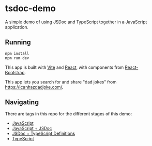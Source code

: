 # tsdoc-demo

A simple demo of using JSDoc and TypeScript together in a JavaScript application.

## Running

```sh
npm install
npm run dev
```

This app is built with [Vite](https://vitejs.dev/) and [React](https://react.dev/), with components from [React-Bootstrap](https://react-bootstrap.github.io/).

This app lets you search for and share "dad jokes" from https://icanhazdadjoke.com/.

## Navigating

There are tags in this repo for the different stages of this demo:
- [JavaScript](https://github.com/727021/tsdoc-demo/tree/JS)
- [JavaScript + JSDoc](https://github.com/727021/tsdoc-demo/tree/JSDoc)
- [JSDoc + TypeScript Definitions](https://github.com/727021/tsdoc-demo/tree/TSDoc)
- [TypeScript](https://github.com/727021/tsdoc-demo/tree/TS)
